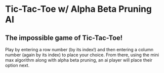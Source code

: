 <h1>Tic-Tac-Toe w/ Alpha Beta Pruning AI</h1>
<h2>The impossible game of Tic-Tac-Toe!</h2>
<p>Play by entering a row number (by its index!) and then entering a column number (again by its index) to place your choice.
From there, using the mini max algorithm along with alpha beta pruning, an ai player will place their option next. </p>
